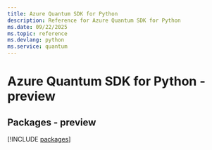 ```yaml
---
title: Azure Quantum SDK for Python
description: Reference for Azure Quantum SDK for Python
ms.date: 09/22/2025
ms.topic: reference
ms.devlang: python
ms.service: quantum
---
```

# Azure Quantum SDK for Python - preview
## Packages - preview
[!INCLUDE [packages](quantum-index.md)]